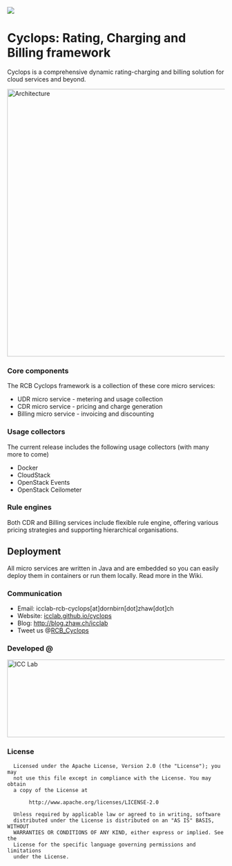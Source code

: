 <a href="http://icclab.github.io/cyclops" target="_blank"><img align="middle" src="http://icclab.github.io/cyclops/assets/images/logo_big.png"></img></a>

# Cyclops: Rating, Charging and Billing framework
Cyclops is a comprehensive dynamic rating-charging and billing solution for cloud services and beyond.

<a href="https://blog.zhaw.ch/icclab/files/2016/06/Architecture_without_logo.png" target="_blank"><img src="https://blog.zhaw.ch/icclab/files/2016/06/Architecture_without_logo.png" alt="Architecture" width="620"></img></a>

### Core components
The RCB Cyclops framework is a collection of these core micro services:

  - UDR micro service - metering and usage collection
  - CDR micro service - pricing and charge generation
  - Billing micro service - invoicing and discounting

### Usage collectors
The current release includes the following usage collectors (with many more to come)
  
  - Docker
  - CloudStack
  - OpenStack Events
  - OpenStack Ceilometer
  
### Rule engines
Both CDR and Billing services include flexible rule engine, offering various pricing strategies and supporting hierarchical organisations.

## Deployment
All micro services are written in Java and are embedded so you can easily deploy them in containers or run them locally. Read more in the Wiki.

### Communication
  * Email: icclab-rcb-cyclops[at]dornbirn[dot]zhaw[dot]ch
  * Website: <a href="http://icclab.github.io/cyclops" target="_blank">icclab.github.io/cyclops</a>
  * Blog: <a href="http://blog.zhaw.ch/icclab" target="_blank">http://blog.zhaw.ch/icclab</a>
  * Tweet us @<a href="https://twitter.com/rcb_cyclops" target="_blank">RCB_Cyclops</a>
   
### Developed @
<img src="https://blog.zhaw.ch/icclab/files/2016/03/cropped-service_engineering_logo_zhawblue_banner.jpg" alt="ICC Lab" height="180" width="620"></img>

### License
 
      Licensed under the Apache License, Version 2.0 (the "License"); you may
      not use this file except in compliance with the License. You may obtain
      a copy of the License at
 
           http://www.apache.org/licenses/LICENSE-2.0
 
      Unless required by applicable law or agreed to in writing, software
      distributed under the License is distributed on an "AS IS" BASIS, WITHOUT
      WARRANTIES OR CONDITIONS OF ANY KIND, either express or implied. See the
      License for the specific language governing permissions and limitations
      under the License.
